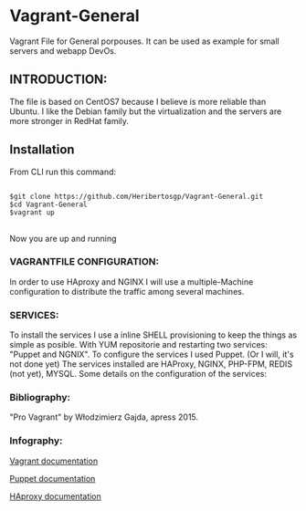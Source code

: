 # Vagrant-General
<p>Vagrant File for General porpouses. It can be used as example for small servers and webapp DevOs.</p>
<h2>INTRODUCTION:</h2>
<p>The file is based on CentOS7 because I believe is more reliable than Ubuntu. I like the Debian family but the virtualization and the servers are more stronger in RedHat family.</p>
<h2>Installation</h2>
<p>From CLI run this command:</p>
<pre>
<code>
$git clone https://github.com/Heribertosgp/Vagrant-General.git
$cd Vagrant-General
$vagrant up
</code>
</pre>
<p>Now you are up and running</p>
<h3>VAGRANTFILE CONFIGURATION:</h3>
<p>In order to use HAproxy and NGINX I will use a multiple-Machine configuration to distribute the traffic among several machines.</p>
<h3>SERVICES:</h3>
<p>To install the services I use a inline SHELL provisioning to keep the things as simple as posible. With YUM repositorie and restarting two services: "Puppet and NGNIX".
To configure the services I used Puppet. (Or I will, it's not done yet)
The services installed are HAProxy, NGINX, PHP-FPM, REDIS (not yet), MYSQL.
Some details on the configuration of the services:
</p>
<h3>Bibliography:</h3>
<p>"Pro Vagrant" by Włodzimierz Gajda, apress 2015.</p>
<h3>Infography:</h3>
<p><a href="https://www.vagrantup.com/docs/">Vagrant documentation</a></p>
<p><a href="https://puppet.com/docs/puppet/5.3/index.html">Puppet documentation</a></p>
<p><a href="http://cbonte.github.io/haproxy-dconv/1.5/configuration.html">HAproxy documentation</a></p>





